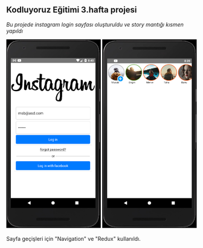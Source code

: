 Kodluyoruz Eğitimi 3.hafta projesi
---
*Bu projede instagram login sayfası oluşturuldu ve story mantığı kısmen yapıldı* 
<br>
<div>
<img src = https://github.com/MusabBayram/Kodluyoruz-ReactNative/blob/main/Week3HW/img/1.png width = "250" height = "500">

<img src = https://github.com/MusabBayram/Kodluyoruz-ReactNative/blob/main/Week3HW/img/2.png width = "250" height = "500">
  
<div>
<br>
Sayfa geçişleri için "Navigation" ve "Redux" kullanıldı.
